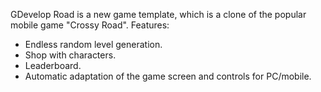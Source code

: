 GDevelop Road is a new game template, which is a clone of the popular mobile game "Crossy Road".
Features:
- Endless random level generation.
- Shop with characters.
- Leaderboard.
- Automatic adaptation of the game screen and controls for PC/mobile.